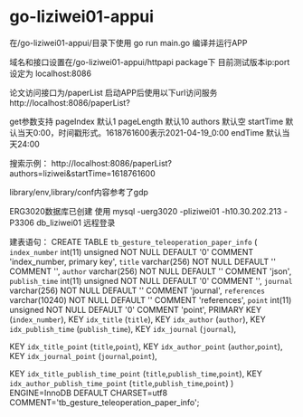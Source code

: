 # go-liziwei01-appui

在/go-liziwei01-appui/目录下使用
go run main.go
编译并运行APP

域名和接口设置在/go-liziwei01-appui/httpapi package下
目前测试版本ip:port设定为
localhost:8086

论文访问接口为/paperList
启动APP后使用以下url访问服务
http://localhost:8086/paperList?

get参数支持
pageIndex       默认1
pageLength      默认10
authors         默认空
startTime       默认当天0:00，时间戳形式。1618761600表示2021-04-19_0:00
endTime         默认当天24:00

搜索示例：
http://localhost:8086/paperList?authors=liziwei&startTime=1618761600

library/env,library/conf内容参考了gdp

ERG3020数据库已创建
使用
mysql -uerg3020 -pliziwei01 -h10.30.202.213 -P3306 db_liziwei01
远程登录

建表语句：
CREATE TABLE `tb_gesture_teleoperation_paper_info` (
  `index_number` int(11) unsigned NOT NULL DEFAULT '0' COMMENT 'index_number, primary key',
  `title` varchar(256) NOT NULL DEFAULT '' COMMENT '',
  `author` varchar(256) NOT NULL DEFAULT '' COMMENT 'json',
  `publish_time` int(11) unsigned NOT NULL DEFAULT '0' COMMENT '',
  `journal` varchar(256) NOT NULL DEFAULT '' COMMENT 'journal',
  `references` varchar(10240) NOT NULL DEFAULT '' COMMENT 'references',
  `point` int(11) unsigned NOT NULL DEFAULT '0' COMMENT 'point',
  PRIMARY KEY (`index_number`),
  KEY `idx_title` (`title`),
  KEY `idx_author` (`author`),
  KEY `idx_publish_time` (`publish_time`),
  KEY `idx_journal` (`journal`),

  KEY `idx_title_point` (`title`,`point`),
  KEY `idx_author_point` (`author`,`point`),
  KEY `idx_journal_point` (`journal`,`point`),

  KEY `idx_title_publish_time_point` (`title`,`publish_time`,`point`),
  KEY `idx_author_publish_time_point` (`title`,`publish_time`,`point`)
) ENGINE=InnoDB DEFAULT CHARSET=utf8 COMMENT='tb_gesture_teleoperation_paper_info';
